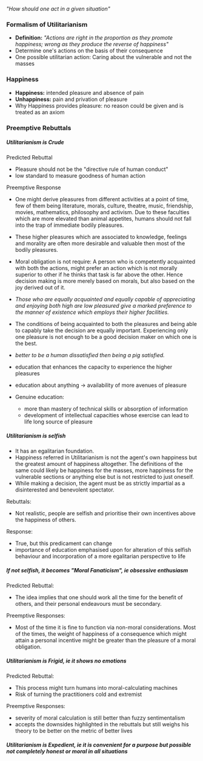 *"How should one act in a given situation"*
### Formalism of Utilitarianism
- **Definition:** *"Actions are right in the proportion as they promote happiness; wrong as they produce the reverse of happiness"* 
- Determine one's actions on the basis of their consequence
- One possible utilitarian action: Caring about the vulnerable and not the masses
### Happiness
- **Happiness:** intended pleasure and absence of pain
- **Unhappiness:** pain and privation of pleasure
- Why Happiness provides pleasure: no reason could be given and is treated as an axiom

### Preemptive Rebuttals
##### Utilitarianism is Crude

Predicted Rebuttal 
- Pleasure should not be the "directive rule of human conduct"
- low standard to measure goodness of human action

Preemptive Response
- One might derive pleasures from different activities at a point of time, few of them being literature, morals, culture, theatre, music, friendship, movies, mathematics, philosophy and activism. Due to these faculties which are more elevated than animal appetites, humans should not fall into the trap of immediate bodily pleasures.
- These higher pleasures which are associated to knowledge, feelings and morality are often more desirable and valuable then most of the bodily pleasures.
- Moral obligation is not require: A person who is competently acquainted with both the actions, might prefer an action which is not morally superior to other if he thinks that task is far above the other. Hence decision making is more merely based on morals, but also based on the joy derived out of it.
- *Those who are equally acquainted and equally capable of appreciating and enjoying both high are low pleasured give a marked preference to the manner of existence which employs their higher facilities.*
- The conditions of being acquainted to both the pleasures and being able to capably take the decision are equally important. Experiencing only one pleasure is not enough to be a good decision maker on which one is the best.

- *better to be a human dissatisfied then being a pig satisfied.*
- education that enhances the capacity to experience the higher pleasures
- education about anything -> availability of more avenues of pleasure
- Genuine education:
	- more than mastery of technical skills or absorption of information
	- development of intellectual capacities whose exercise can lead to life long source of pleasure

##### Utilitarianism is selfish
- It has an egalitarian foundation.
- Happiness referred in Utilitarianism is not the agent's own happiness but the greatest amount of happiness altogether. The definitions of the same could likely be happiness for the masses, more happiness for the vulnerable sections or anything else but is not restricted to just oneself.
- While making a decision, the agent must be as strictly impartial as a disinterested and benevolent spectator.

Rebuttals:
- Not realistic, people are selfish and prioritise their own incentives above the happiness of others.

Response:
- True, but this predicament can change
- importance of education emphasised upon for alteration of this selfish behaviour and incorporation of a more egalitarian perspective to life
##### If not selfish, it becomes "Moral Fanaticism", ie obsessive enthusiasm

Predicted Rebuttal:
- The idea implies that one should work all the time for the benefit of others, and their personal endeavours must be secondary.

Preemptive Responses:
- Most of the time it is fine to function via non-moral considerations. Most of the times, the weight of happiness of a consequence which might attain a personal incentive might be greater than the pleasure of a moral obligation.

##### Utilitarianism is Frigid, ie it shows no emotions

Predicted Rebuttal:
- This process might turn humans into moral-calculating machines
- Risk of turning the practitioners cold and extremist

Preemptive Responses:
- severity of moral calculation is still better than fuzzy sentimentalism
- accepts the downsides highlighted in the rebuttals but still weighs his theory to be better on the metric of better lives 

##### Utilitarianism is Expedient, ie it is convenient for a purpose but possible not completely honest or moral in all situations
